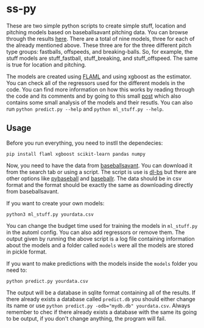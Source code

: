 # ss-py

These are two simple python scripts to create simple stuff, location and pitching models based on baseballsavant pitching data. You can browse through the results [here](https://enzdor.github.io/stuff-plus-simple). There are a total of nine models, three for each of the already mentioned above. These three are for the three different pitch type groups: fastballs, offspeeds, and breaking-balls. So, for example, the stuff models are stuff_fastball, stuff_breaking, and stuff_offspeed. The same is true for location and pitching.

The models are created using [FLAML](https://github.com/microsoft/FLAML) and using xgboost as the estimator. You can check all of the regressors used for the different models in the code. You can find more information on how this works by reading through the code and its comments and by going to this small [post](https://enzdor.github.io/stuff-plus-simple/how.html) which also contains some small analysis of the models and their resutls. You can also run `python predict.py --help` and `python ml_stuff.py --help`.

## Usage

Before you run everything, you need to instll the dependecies:

```
pip install flaml xgboost scikit-learn pandas numpy
```

Now, you need to have the data from [baseballsavant](https://baseballsavant.mlb.com). You can download it from the search tab or using a script. The script is use is [dl-bs](https://github.com/enzdor/dl-bs) but there are other options like [pybaseball](https://github.com/jldbc/pybaseball) and [baseballr](https://github.com/billpetti/baseballr). The data should be in csv format and the format should be exactly the same as downloading directly from baseballsavant.

If you want to create your own models:

```
python3 ml_stuff.py yourdata.csv
```

You can change the budget time used for training the models in `ml_stuff.py` in the automl config. You can also add regressors or remove them. The output given by running the above script is a log file containing information about the models and a folder called `models` were all the models are stored in pickle format.

If you want to make predictions with the models inside the `models` folder you need to:

```
python predict.py yourdata.csv
```

The output will be a database in sqlite format containing all of the results. If there already exists a database called `predict.db` you should either change its name or use `python predict.py -odb="mydb.db" yourdata.csv`. Always remember to chec if there already exists a database with the same its going to be output, if you don't change anything, the program will fail.
